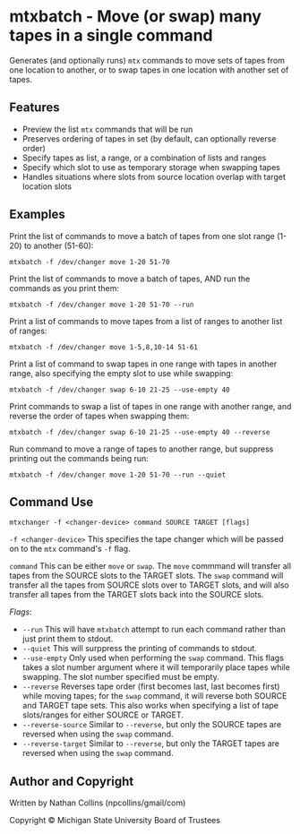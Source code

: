 mtxbatch - Move (or swap) many tapes in a single command
=============================
Generates (and optionally runs) `mtx` commands to move sets of tapes from one location to another, or to swap tapes in one location with another set of tapes.  

Features
--------------------------
- Preview the list `mtx` commands that will be run
- Preserves ordering of tapes in set (by default, can optionally reverse order)
- Specify tapes as list, a range, or a combination of lists and ranges
- Specify which slot to use as temporary storage when swapping tapes
- Handles situations where slots from source location overlap with target location slots

Examples
--------------------------
Print the list of commands to move a batch of tapes from one slot range (1-20) to another (51-60):  
```
mtxbatch -f /dev/changer move 1-20 51-70
```

Print the list of commands to move a batch of tapes, AND run the commands as you print them:  
```
mtxbatch -f /dev/changer move 1-20 51-70 --run
```

Print a list of commands to move tapes from a list of ranges to another list of ranges:  
```
mtxbatch -f /dev/changer move 1-5,8,10-14 51-61
```

Print a list of command to swap tapes in one range with tapes in another range, also specifying the empty slot to use while swapping:  
```
mtxbatch -f /dev/changer swap 6-10 21-25 --use-empty 40
```

Print commands to swap a list of tapes in one range with another range, and reverse the order of tapes when swapping them:  
```
mtxbatch -f /dev/changer swap 6-10 21-25 --use-empty 40 --reverse
```

Run command to move a range of tapes to another range, but suppress printing out the commands being run:  
```
mtxbatch -f /dev/changer move 1-20 51-70 --run --quiet
```

Command Use
--------------------------
```
mtxchanger -f <changer-device> command SOURCE TARGET [flags]
```

`-f <changer-device>` This specifies the tape changer which will be passed on to the `mtx` command's `-f` flag.  

`command` This can be either `move` or `swap`. The `move` commmand will transfer all tapes from the SOURCE slots to the TARGET slots. The `swap` command will transfer all the tapes from SOURCE slots over to TARGET slots, and will also transfer all tapes from the TARGET slots back into the SOURCE slots.  

_Flags_:  
 - `--run` This will have `mtxbatch` attempt to run each command rather than just print them to stdout.
 - `--quiet` This will surppress the printing of commands to stdout.
 - `--use-empty` Only used when performing the `swap` command. This flags takes a slot number argument where it will temporarily place tapes while swapping. The slot number specified must be empty.
 - `--reverse` Reverses tape order (first becomes last, last becomes first) while moving tapes; for the `swap` command, it will reverse both SOURCE and TARGET tape sets. This also works when specifying a list of tape slots/ranges for either SOURCE or TARGET.
 - `--reverse-source` Similar to `--reverse`, but only the SOURCE tapes are reversed when using the `swap` command.
 - `--reverse-target` Similar to `--reverse`, but only the TARGET tapes are reversed when using the `swap` command.


Author and Copyright
--------------------------
Written by Nathan Collins (npcollins/gmail/com)  

Copyright © Michigan State University Board of Trustees  

